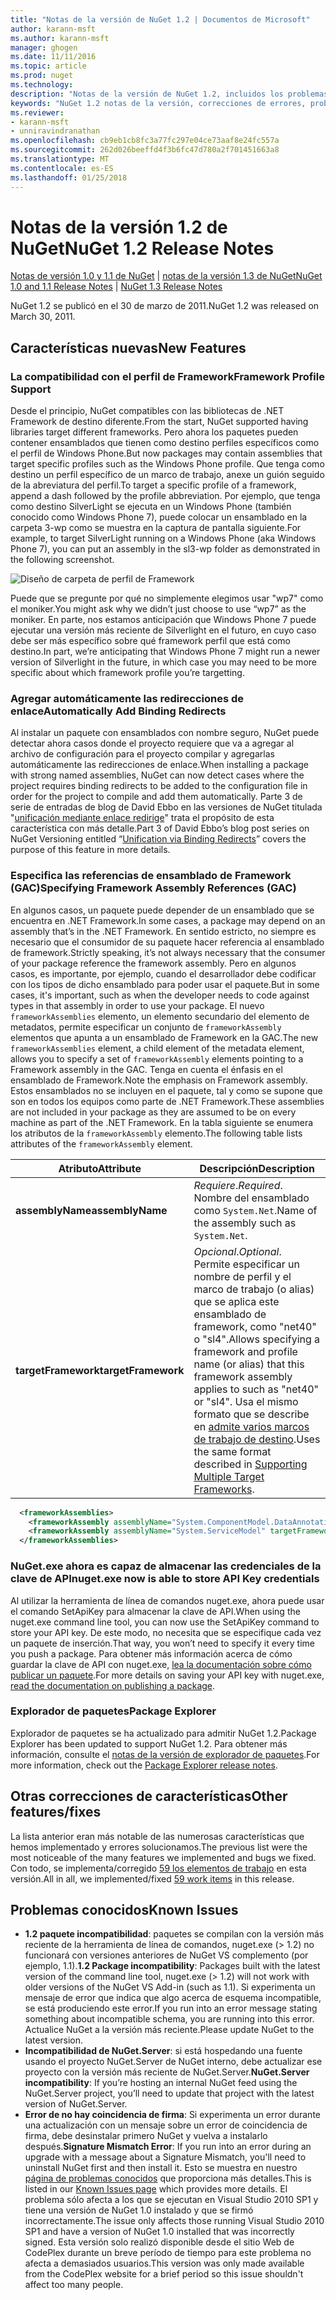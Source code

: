 ```yaml
---
title: "Notas de la versión de NuGet 1.2 | Documentos de Microsoft"
author: karann-msft
ms.author: karann-msft
manager: ghogen
ms.date: 11/11/2016
ms.topic: article
ms.prod: nuget
ms.technology: 
description: "Notas de la versión de NuGet 1.2, incluidos los problemas conocidos, correcciones de errores, las funciones agregadas y dcr."
keywords: "NuGet 1.2 notas de la versión, correcciones de errores, problemas, conocidos agregan características, DCR"
ms.reviewer:
- karann-msft
- unniravindranathan
ms.openlocfilehash: cb9eb1cb8fc3a77fc297e04ce73aaf8e24fc557a
ms.sourcegitcommit: 262d026beeffd4f3b6fc47d780a2f701451663a8
ms.translationtype: MT
ms.contentlocale: es-ES
ms.lasthandoff: 01/25/2018
---
```

# <a name="nuget-12-release-notes"></a><span data-ttu-id="42bdc-104">Notas de la versión 1.2 de NuGet</span><span class="sxs-lookup"><span data-stu-id="42bdc-104">NuGet 1.2 Release Notes</span></span>

<span data-ttu-id="42bdc-105">[Notas de versión 1.0 y 1.1 de NuGet](../release-notes/nuget-1.1.md) | [notas de la versión 1.3 de NuGet](../release-notes/nuget-1.3.md)</span><span class="sxs-lookup"><span data-stu-id="42bdc-105">[NuGet 1.0 and 1.1 Release Notes](../release-notes/nuget-1.1.md) | [NuGet 1.3 Release Notes](../release-notes/nuget-1.3.md)</span></span>

<span data-ttu-id="42bdc-106">NuGet 1.2 se publicó en el 30 de marzo de 2011.</span><span class="sxs-lookup"><span data-stu-id="42bdc-106">NuGet 1.2 was released on March 30, 2011.</span></span>

## <a name="new-features"></a><span data-ttu-id="42bdc-107">Características nuevas</span><span class="sxs-lookup"><span data-stu-id="42bdc-107">New Features</span></span>

### <a name="framework-profile-support"></a><span data-ttu-id="42bdc-108">La compatibilidad con el perfil de Framework</span><span class="sxs-lookup"><span data-stu-id="42bdc-108">Framework Profile Support</span></span>

<span data-ttu-id="42bdc-109">Desde el principio, NuGet compatibles con las bibliotecas de .NET Framework de destino diferente.</span><span class="sxs-lookup"><span data-stu-id="42bdc-109">From the start, NuGet supported having libraries target different frameworks.</span></span> <span data-ttu-id="42bdc-110">Pero ahora los paquetes pueden contener ensamblados que tienen como destino perfiles específicos como el perfil de Windows Phone.</span><span class="sxs-lookup"><span data-stu-id="42bdc-110">But now packages may contain assemblies that target specific profiles such as the Windows Phone profile.</span></span> <span data-ttu-id="42bdc-111">Que tenga como destino un perfil específico de un marco de trabajo, anexe un guión seguido de la abreviatura del perfil.</span><span class="sxs-lookup"><span data-stu-id="42bdc-111">To target a specific profile of a framework, append a dash followed by the profile abbreviation.</span></span> <span data-ttu-id="42bdc-112">Por ejemplo, que tenga como destino SilverLight se ejecuta en un Windows Phone (también conocido como Windows Phone 7), puede colocar un ensamblado en la carpeta 3-wp como se muestra en la captura de pantalla siguiente.</span><span class="sxs-lookup"><span data-stu-id="42bdc-112">For example, to target SilverLight running on a Windows Phone (aka Windows Phone 7), you can put an assembly in the sl3-wp folder as demonstrated in the following screenshot.</span></span>

![Diseño de carpeta de perfil de Framework](./media/framework-profile-support.png)

<span data-ttu-id="42bdc-114">Puede que se pregunte por qué no simplemente elegimos usar "wp7" como el moniker.</span><span class="sxs-lookup"><span data-stu-id="42bdc-114">You might ask why we didn’t just choose to use “wp7” as the moniker.</span></span> <span data-ttu-id="42bdc-115">En parte, nos estamos anticipación que Windows Phone 7 puede ejecutar una versión más reciente de Silverlight en el futuro, en cuyo caso debe ser más específico sobre qué framework perfil que está como destino.</span><span class="sxs-lookup"><span data-stu-id="42bdc-115">In part, we’re anticipating that Windows Phone 7 might run a newer version of Silverlight in the future, in which case you may need to be more specific about which framework profile you’re targetting.</span></span>

### <a name="automatically-add-binding-redirects"></a><span data-ttu-id="42bdc-116">Agregar automáticamente las redirecciones de enlace</span><span class="sxs-lookup"><span data-stu-id="42bdc-116">Automatically Add Binding Redirects</span></span>

<span data-ttu-id="42bdc-117">Al instalar un paquete con ensamblados con nombre seguro, NuGet puede detectar ahora casos donde el proyecto requiere que va a agregar al archivo de configuración para el proyecto compilar y agregarlas automáticamente las redirecciones de enlace.</span><span class="sxs-lookup"><span data-stu-id="42bdc-117">When installing a package with strong named assemblies, NuGet can now detect cases where the project requires binding redirects to be added to the configuration file in order for the project to compile and add them automatically.</span></span> <span data-ttu-id="42bdc-118">Parte 3 de serie de entradas de blog de David Ebbo en las versiones de NuGet titulada "[unificación mediante enlace redirige](http://blog.davidebbo.com/2011/01/nuget-versioning-part-3-unification-via.html)" trata el propósito de esta característica con más detalle.</span><span class="sxs-lookup"><span data-stu-id="42bdc-118">Part 3 of David Ebbo’s blog post series on NuGet Versioning entitled “[Unification via Binding Redirects](http://blog.davidebbo.com/2011/01/nuget-versioning-part-3-unification-via.html)” covers the purpose of this feature in more details.</span></span>

<a name="framework-assembly-refs"></a>

### <a name="specifying-framework-assembly-references-gac"></a><span data-ttu-id="42bdc-119">Especifica las referencias de ensamblado de Framework (GAC)</span><span class="sxs-lookup"><span data-stu-id="42bdc-119">Specifying Framework Assembly References (GAC)</span></span>

<span data-ttu-id="42bdc-120">En algunos casos, un paquete puede depender de un ensamblado que se encuentra en .NET Framework.</span><span class="sxs-lookup"><span data-stu-id="42bdc-120">In some cases, a package may depend on an assembly that’s in the .NET Framework.</span></span> <span data-ttu-id="42bdc-121">En sentido estricto, no siempre es necesario que el consumidor de su paquete hacer referencia al ensamblado de framework.</span><span class="sxs-lookup"><span data-stu-id="42bdc-121">Strictly speaking, it’s not always necessary that the consumer of your package reference the framework assembly.</span></span> <span data-ttu-id="42bdc-122">Pero en algunos casos, es importante, por ejemplo, cuando el desarrollador debe codificar con los tipos de dicho ensamblado para poder usar el paquete.</span><span class="sxs-lookup"><span data-stu-id="42bdc-122">But in some cases, it's important, such as when the developer needs to code against types in that assembly in order to use your package.</span></span> <span data-ttu-id="42bdc-123">El nuevo `frameworkAssemblies` elemento, un elemento secundario del elemento de metadatos, permite especificar un conjunto de `frameworkAssembly` elementos que apunta a un ensamblado de Framework en la GAC.</span><span class="sxs-lookup"><span data-stu-id="42bdc-123">The new `frameworkAssemblies` element, a child element of the metadata element, allows you to specify a set of `frameworkAssembly` elements pointing to a Framework assembly in the GAC.</span></span> <span data-ttu-id="42bdc-124">Tenga en cuenta el énfasis en el ensamblado de Framework.</span><span class="sxs-lookup"><span data-stu-id="42bdc-124">Note the emphasis on Framework assembly.</span></span>
<span data-ttu-id="42bdc-125">Estos ensamblados no se incluyen en el paquete, tal y como se supone que son en todos los equipos como parte de .NET Framework.</span><span class="sxs-lookup"><span data-stu-id="42bdc-125">These assemblies are not included in your package as they are assumed to be on every machine  as part of the .NET Framework.</span></span> <span data-ttu-id="42bdc-126">En la tabla siguiente se enumera los atributos de la `frameworkAssembly` elemento.</span><span class="sxs-lookup"><span data-stu-id="42bdc-126">The following table lists attributes of the `frameworkAssembly` element.</span></span>


|<span data-ttu-id="42bdc-127">Atributo</span><span class="sxs-lookup"><span data-stu-id="42bdc-127">Attribute</span></span> |<span data-ttu-id="42bdc-128">Descripción</span><span class="sxs-lookup"><span data-stu-id="42bdc-128">Description</span></span>|
|----------------|-----------|
|<span data-ttu-id="42bdc-129">**assemblyName**</span><span class="sxs-lookup"><span data-stu-id="42bdc-129">**assemblyName**</span></span>|<span data-ttu-id="42bdc-130">*Requiere*.</span><span class="sxs-lookup"><span data-stu-id="42bdc-130">*Required*.</span></span> <span data-ttu-id="42bdc-131">Nombre del ensamblado como `System.Net`.</span><span class="sxs-lookup"><span data-stu-id="42bdc-131">Name of the assembly such as `System.Net`.</span></span>|
|<span data-ttu-id="42bdc-132">**targetFramework**</span><span class="sxs-lookup"><span data-stu-id="42bdc-132">**targetFramework**</span></span>|<span data-ttu-id="42bdc-133">*Opcional*.</span><span class="sxs-lookup"><span data-stu-id="42bdc-133">*Optional*.</span></span> <span data-ttu-id="42bdc-134">Permite especificar un nombre de perfil y el marco de trabajo (o alias) que se aplica este ensamblado de framework, como "net40" o "sl4".</span><span class="sxs-lookup"><span data-stu-id="42bdc-134">Allows specifying a framework and profile name (or alias) that this framework assembly applies to such as "net40" or "sl4".</span></span> <span data-ttu-id="42bdc-135">Usa el mismo formato que se describe en [admite varios marcos de trabajo de destino](../create-packages/supporting-multiple-target-frameworks.md).</span><span class="sxs-lookup"><span data-stu-id="42bdc-135">Uses the same format described in [Supporting Multiple Target Frameworks](../create-packages/supporting-multiple-target-frameworks.md).</span></span>|

```xml
  <frameworkAssemblies>
    <frameworkAssembly assemblyName="System.ComponentModel.DataAnnotations" targetFramework="net40" />
    <frameworkAssembly assemblyName="System.ServiceModel" targetFramework="net40" />
  </frameworkAssemblies>
```

### <a name="nugetexe-now-is-able-to-store-api-key-credentials"></a><span data-ttu-id="42bdc-136">NuGet.exe ahora es capaz de almacenar las credenciales de la clave de API</span><span class="sxs-lookup"><span data-stu-id="42bdc-136">nuget.exe now is able to store API Key credentials</span></span>

<span data-ttu-id="42bdc-137">Al utilizar la herramienta de línea de comandos nuget.exe, ahora puede usar el comando SetApiKey para almacenar la clave de API.</span><span class="sxs-lookup"><span data-stu-id="42bdc-137">When using the nuget.exe command line tool, you can now use the SetApiKey command to store your API key.</span></span> <span data-ttu-id="42bdc-138">De este modo, no necesita que se especifique cada vez un paquete de inserción.</span><span class="sxs-lookup"><span data-stu-id="42bdc-138">That way, you won’t need to specify it every time you push a package.</span></span> <span data-ttu-id="42bdc-139">Para obtener más información acerca de cómo guardar la clave de API con nuget.exe, [lea la documentación sobre cómo publicar un paquete](../create-packages/publish-a-package.md).</span><span class="sxs-lookup"><span data-stu-id="42bdc-139">For more details on saving your API key with nuget.exe, [read the documentation on publishing a package](../create-packages/publish-a-package.md).</span></span>

### <a name="package-explorer"></a><span data-ttu-id="42bdc-140">Explorador de paquetes</span><span class="sxs-lookup"><span data-stu-id="42bdc-140">Package Explorer</span></span>
<span data-ttu-id="42bdc-141">Explorador de paquetes se ha actualizado para admitir NuGet 1.2.</span><span class="sxs-lookup"><span data-stu-id="42bdc-141">Package Explorer has been updated to support NuGet 1.2.</span></span> <span data-ttu-id="42bdc-142">Para obtener más información, consulte el [notas de la versión de explorador de paquetes](http://nuget.codeplex.com/wikipage?title=New%20features%20in%20NuGet%20Package%20Explorer%201.0).</span><span class="sxs-lookup"><span data-stu-id="42bdc-142">For more information, check out the [Package Explorer release notes](http://nuget.codeplex.com/wikipage?title=New%20features%20in%20NuGet%20Package%20Explorer%201.0).</span></span>

## <a name="other-featuresfixes"></a><span data-ttu-id="42bdc-143">Otras correcciones de características</span><span class="sxs-lookup"><span data-stu-id="42bdc-143">Other features/fixes</span></span>

<span data-ttu-id="42bdc-144">La lista anterior eran más notable de las numerosas características que hemos implementado y errores solucionamos.</span><span class="sxs-lookup"><span data-stu-id="42bdc-144">The previous list were the most noticeable of the many features we implemented and bugs we fixed.</span></span> <span data-ttu-id="42bdc-145">Con todo, se implementa/corregido [59 los elementos de trabajo](http://nuget.codeplex.com/workitem/list/advanced?keyword=&status=All&type=All&priority=All&release=NuGet%201.2&assignedTo=All&component=All&sortField=Votes&sortDirection=Descending&page=0) en esta versión.</span><span class="sxs-lookup"><span data-stu-id="42bdc-145">All in all, we implemented/fixed [59 work items](http://nuget.codeplex.com/workitem/list/advanced?keyword=&status=All&type=All&priority=All&release=NuGet%201.2&assignedTo=All&component=All&sortField=Votes&sortDirection=Descending&page=0) in this release.</span></span>

## <a name="known-issues"></a><span data-ttu-id="42bdc-146">Problemas conocidos</span><span class="sxs-lookup"><span data-stu-id="42bdc-146">Known Issues</span></span>

* <span data-ttu-id="42bdc-147">**1.2 paquete incompatibilidad**: paquetes se compilan con la versión más reciente de la herramienta de línea de comandos, nuget.exe (> 1.2) no funcionará con versiones anteriores de NuGet VS complemento (por ejemplo, 1.1).</span><span class="sxs-lookup"><span data-stu-id="42bdc-147">**1.2 Package incompatibility**: Packages built with the latest version of the command line tool, nuget.exe (> 1.2) will not work with older versions of the NuGet VS Add-in (such as 1.1).</span></span> <span data-ttu-id="42bdc-148">Si experimenta un mensaje de error que indica que algo acerca de esquema incompatible, se está produciendo este error.</span><span class="sxs-lookup"><span data-stu-id="42bdc-148">If you run into an error message stating something about incompatible schema, you are running into this error.</span></span> <span data-ttu-id="42bdc-149">Actualice NuGet a la versión más reciente.</span><span class="sxs-lookup"><span data-stu-id="42bdc-149">Please update NuGet to the latest version.</span></span>
* <span data-ttu-id="42bdc-150">**Incompatibilidad de NuGet.Server**: si está hospedando una fuente usando el proyecto NuGet.Server de NuGet interno, debe actualizar ese proyecto con la versión más reciente de NuGet.Server.</span><span class="sxs-lookup"><span data-stu-id="42bdc-150">**NuGet.Server incompatibility**: If you’re hosting an internal NuGet feed using the NuGet.Server project, you’ll need to update that project with the latest version of NuGet.Server.</span></span>
* <span data-ttu-id="42bdc-151">**Error de no hay coincidencia de firma**: Si experimenta un error durante una actualización con un mensaje sobre un error de coincidencia de firma, debe desinstalar primero NuGet y vuelva a instalarlo después.</span><span class="sxs-lookup"><span data-stu-id="42bdc-151">**Signature Mismatch Error**: If you run into an error during an upgrade with a message about a Signature Mismatch, you'll need to uninstall NuGet first and then install it.</span></span> <span data-ttu-id="42bdc-152">Esto se muestra en nuestro [página de problemas conocidos](../release-notes/Known-Issues.md) que proporciona más detalles.</span><span class="sxs-lookup"><span data-stu-id="42bdc-152">This is listed in our [Known Issues page](../release-notes/Known-Issues.md) which provides more details.</span></span> <span data-ttu-id="42bdc-153">El problema sólo afecta a los que se ejecutan en Visual Studio 2010 SP1 y tiene una versión de NuGet 1.0 instalado y que se firmó incorrectamente.</span><span class="sxs-lookup"><span data-stu-id="42bdc-153">The issue only affects those running Visual Studio 2010 SP1 and have a version of NuGet 1.0 installed that was incorrectly signed.</span></span> <span data-ttu-id="42bdc-154">Esta versión solo realizó disponible desde el sitio Web de CodePlex durante un breve período de tiempo para este problema no afecta a demasiados usuarios.</span><span class="sxs-lookup"><span data-stu-id="42bdc-154">This version was only made available from the CodePlex website for a brief period so this issue shouldn't affect too many people.</span></span>